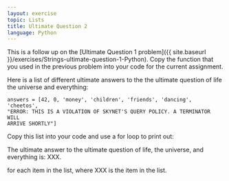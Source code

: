 ```yaml
---
layout: exercise
topic: Lists
title: Ultimate Question 2
language: Python
---
```


This is a follow up on the [Ultimate Question 1 problem]({{ site.baseurl }}/exercises/Strings-ultimate-question-1-Python).  Copy the
function that you used in the previous problem into your code for the current
assignment.

Here is a list of different ultimate answers to the the ultimate
question of life the universe and everything:

```
answers = [42, 0, 'money', 'children', 'friends', 'dancing', 'cheetos',
"ERROR: THIS IS A VIOLATION OF SKYNET'S QUERY POLICY. A TERMINATOR WILL
ARRIVE SHORTLY"]
```

Copy this list into your code and use a for loop to print out:

The ultimate answer to the ultimate question of life, the universe, and
everything is: XXX.

for each item in the list, where XXX is the item in the list.
